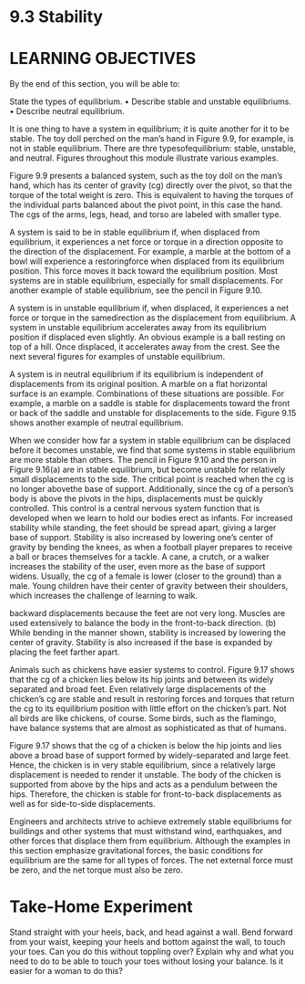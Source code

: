# 9.3 Stability

# LEARNING OBJECTIVES

By the end of this section, you will be able to:

State the types of equilibrium. • Describe stable and unstable equilibriums. • Describe neutral equilibrium.

It is one thing to have a system in equilibrium; it is quite another for it to be stable. The toy doll perched on the man’s hand in Figure 9.9, for example, is not in stable equilibrium. There are thre typesofequilibrium: stable, unstable, and neutral. Figures throughout this module illustrate various examples.

Figure 9.9 presents a balanced system, such as the toy doll on the man’s hand, which has its center of gravity (cg) directly over the pivot, so that the torque of the total weight is zero. This is equivalent to having the torques of the individual parts balanced about the pivot point, in this case the hand. The cgs of the arms, legs, head, and torso are labeled with smaller type.

A system is said to be in stable equilibrium if, when displaced from equilibrium, it experiences a net force or torque in a direction opposite to the direction of the displacement. For example, a marble at the bottom of a bowl will experience a restoringforce when displaced from its equilibrium position. This force moves it back toward the equilibrium position. Most systems are in stable equilibrium, especially for small displacements. For another example of stable equilibrium, see the pencil in Figure 9.10.

A system is in unstable equilibrium if, when displaced, it experiences a net force or torque in the samedirection as the displacement from equilibrium. A system in unstable equilibrium accelerates away from its equilibrium position if displaced even slightly. An obvious example is a ball resting on top of a hill. Once displaced, it accelerates away from the crest. See the next several figures for examples of unstable equilibrium.

A system is in neutral equilibrium if its equilibrium is independent of displacements from its original position. A marble on a flat horizontal surface is an example. Combinations of these situations are possible. For example, a marble on a saddle is stable for displacements toward the front or back of the saddle and unstable for displacements to the side. Figure 9.15 shows another example of neutral equilibrium.

When we consider how far a system in stable equilibrium can be displaced before it becomes unstable, we find that some systems in stable equilibrium are more stable than others. The pencil in Figure 9.10 and the person in Figure 9.16(a) are in stable equilibrium, but become unstable for relatively small displacements to the side. The critical point is reached when the cg is no longer abovethe base of support. Additionally, since the cg of a person’s body is above the pivots in the hips, displacements must be quickly controlled. This control is a central nervous system function that is developed when we learn to hold our bodies erect as infants. For increased stability while standing, the feet should be spread apart, giving a larger base of support. Stability is also increased by lowering one’s center of gravity by bending the knees, as when a football player prepares to receive a ball or braces themselves for a tackle. A cane, a crutch, or a walker increases the stability of the user, even more as the base of support widens. Usually, the cg of a female is lower (closer to the ground) than a male. Young children have their center of gravity between their shoulders, which increases the challenge of learning to walk.

backward displacements because the feet are not very long. Muscles are used extensively to balance the body in the front-to-back direction. (b) While bending in the manner shown, stability is increased by lowering the center of gravity. Stability is also increased if the base is expanded by placing the feet farther apart.

Animals such as chickens have easier systems to control. Figure 9.17 shows that the cg of a chicken lies below its hip joints and between its widely separated and broad feet. Even relatively large displacements of the chicken’s cg are stable and result in restoring forces and torques that return the cg to its equilibrium position with little effort on the chicken’s part. Not all birds are like chickens, of course. Some birds, such as the flamingo, have balance systems that are almost as sophisticated as that of humans.

Figure 9.17 shows that the cg of a chicken is below the hip joints and lies above a broad base of support formed by widely-separated and large feet. Hence, the chicken is in very stable equilibrium, since a relatively large displacement is needed to render it unstable. The body of the chicken is supported from above by the hips and acts as a pendulum between the hips. Therefore, the chicken is stable for front-to-back displacements as well as for side-to-side displacements.

Engineers and architects strive to achieve extremely stable equilibriums for buildings and other systems that must withstand wind, earthquakes, and other forces that displace them from equilibrium. Although the examples in this section emphasize gravitational forces, the basic conditions for equilibrium are the same for all types of forces. The net external force must be zero, and the net torque must also be zero.

# Take-Home Experiment

Stand straight with your heels, back, and head against a wall. Bend forward from your waist, keeping your heels and bottom against the wall, to touch your toes. Can you do this without toppling over? Explain why and what you need to do to be able to touch your toes without losing your balance. Is it easier for a woman to do this?